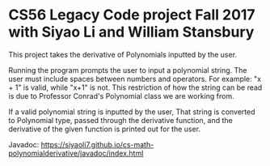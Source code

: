 # CS56 Legacy Code project Fall 2017 with Siyao Li and William Stansbury

This project takes the derivative of Polynomials inputted by the user.

Running the program prompts the user to input a polynomial string. The user must include spaces between numbers and operators. For example: "x + 1" is valid, while "x+1" is not. This restriction of how the string can  be read is due to Professor Conrad's Polynomial class we are working from.

If a valid polynomial string is inputted by the user, That string is converted to Polynomial type, passed through the derivative function, and the derivative of the given function is printed out for the user.

Javadoc: https://siyaoli7.github.io/cs-math-polynomialderivative/javadoc/index.html
